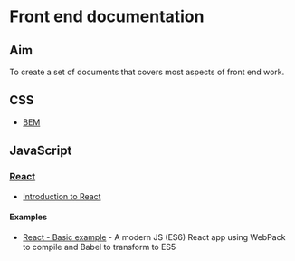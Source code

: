 # Front end documentation

## Aim

To create a set of documents that covers most aspects of front end work.

## CSS

- [BEM](CSS/BEM.md)

## JavaScript

### [React](JavaScript/react)

- [Introduction to React](JavaScript/react/README.md)

#### Examples

- [React - Basic example](JavaScript/react/examples/basic) - A modern JS (ES6) React app using WebPack to compile and Babel to transform to ES5
